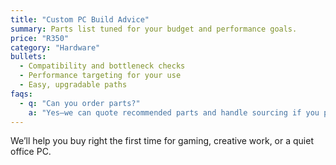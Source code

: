 ```yaml
---
title: "Custom PC Build Advice"
summary: Parts list tuned for your budget and performance goals.
price: "R350"
category: "Hardware"
bullets:
  - Compatibility and bottleneck checks
  - Performance targeting for your use
  - Easy, upgradable paths
faqs:
  - q: "Can you order parts?"
    a: "Yes—we can quote recommended parts and handle sourcing if you prefer."
---
```

We’ll help you buy right the first time for gaming, creative work, or a quiet office PC.
